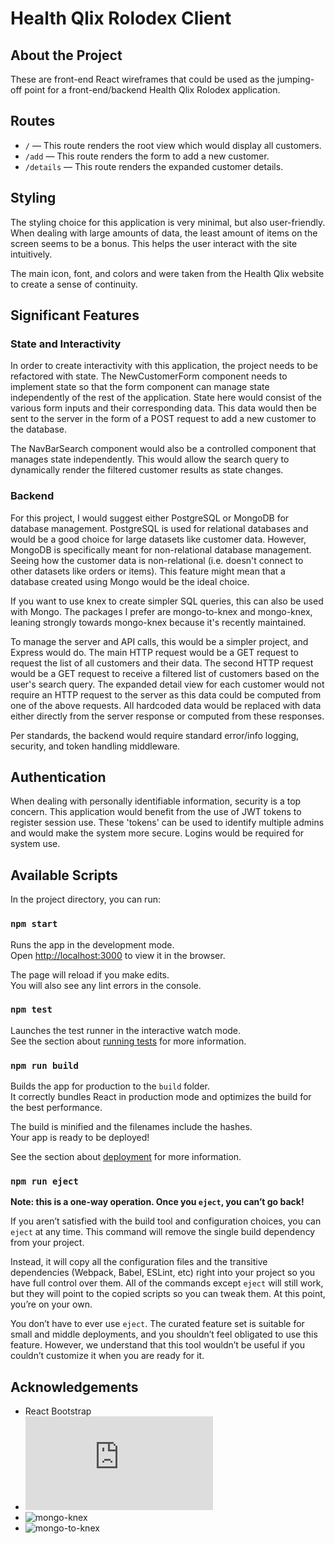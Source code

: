 # Health Qlix Rolodex Client

## About the Project

These are front-end React wireframes that could be used as the jumping-off point for a front-end/backend Health Qlix Rolodex application.

## Routes
- ```/``` — This route renders the root view which would display all customers.
- ```/add``` — This route renders the form to add a new customer.
- ```/details``` — This route renders the expanded customer details.

## Styling

The styling choice for this application is very minimal, but also user-friendly. When dealing with large amounts of data, the least amount of items on the screen seems to be a bonus. This helps the user interact with the site intuitively.

The main icon, font, and colors and were taken from the Health Qlix website to create a sense of continuity.

## Significant Features 

### State and Interactivity
In order to create interactivity with this application, the project needs to be refactored with state. The NewCustomerForm component needs to implement state so that the form component can manage state independently of the rest of the application. State here would consist of the various form inputs and their corresponding data. This data would then be sent to the server in the form of a POST request to add a new customer to the database. 

The NavBarSearch component would also be a controlled component that manages state independently. This would allow the search query to dynamically render the filtered customer results as state changes.

### Backend

For this project, I would suggest either PostgreSQL or MongoDB for database management. PostgreSQL is used for relational databases and would be a good choice for large datasets like customer data. However, MongoDB is specifically meant for non-relational database management. Seeing how the customer data is non-relational (i.e. doesn't connect to other datasets like orders or items). This feature might mean that a database created using Mongo would be the ideal choice.

If you want to use knex to create simpler SQL queries, this can also be used with Mongo. The packages I prefer are mongo-to-knex and mongo-knex, leaning strongly towards mongo-knex because it's recently maintained.

To manage the server and API calls, this would be a simpler project, and Express would do. The main HTTP request would be a GET request to request the list of all customers and their data. The second HTTP request would be a GET request to receive a filtered list of customers based on the user's search query. The expanded detail view for each customer would not require an HTTP request to the server as this data could be computed from one of the above requests. All hardcoded data would be replaced with data either directly from the server response or computed from these responses. 

Per standards, the backend would require standard error/info logging, security, and token handling middleware.

## Authentication
When dealing with personally identifiable information, security is a top concern. This application would benefit from the use of JWT tokens to register session use. These 'tokens' can be used to identify multiple admins and would make the system more secure. Logins would be required for system use.   

## Available Scripts

In the project directory, you can run:

### `npm start`

Runs the app in the development mode.\
Open [http://localhost:3000](http://localhost:3000) to view it in the browser.

The page will reload if you make edits.\
You will also see any lint errors in the console.

### `npm test`

Launches the test runner in the interactive watch mode.\
See the section about [running tests](https://facebook.github.io/create-react-app/docs/running-tests) for more information.

### `npm run build`

Builds the app for production to the `build` folder.\
It correctly bundles React in production mode and optimizes the build for the best performance.

The build is minified and the filenames include the hashes.\
Your app is ready to be deployed!

See the section about [deployment](https://facebook.github.io/create-react-app/docs/deployment) for more information.

### `npm run eject`

**Note: this is a one-way operation. Once you `eject`, you can’t go back!**

If you aren’t satisfied with the build tool and configuration choices, you can `eject` at any time. This command will remove the single build dependency from your project.

Instead, it will copy all the configuration files and the transitive dependencies (Webpack, Babel, ESLint, etc) right into your project so you have full control over them. All of the commands except `eject` will still work, but they will point to the copied scripts so you can tweak them. At this point, you’re on your own.

You don’t have to ever use `eject`. The curated feature set is suitable for small and middle deployments, and you shouldn’t feel obligated to use this feature. However, we understand that this tool wouldn’t be useful if you couldn’t customize it when you are ready for it.

## Acknowledgements

- React Bootstrap
- ![faker.js](https://github.com/marak/Faker.js)
- ![mongo-knex](https://www.npmjs.com/package/@nexes/mongo-knex)
- ![mongo-to-knex](https://www.npmjs.com/package/@nexes/mongo-knex)
